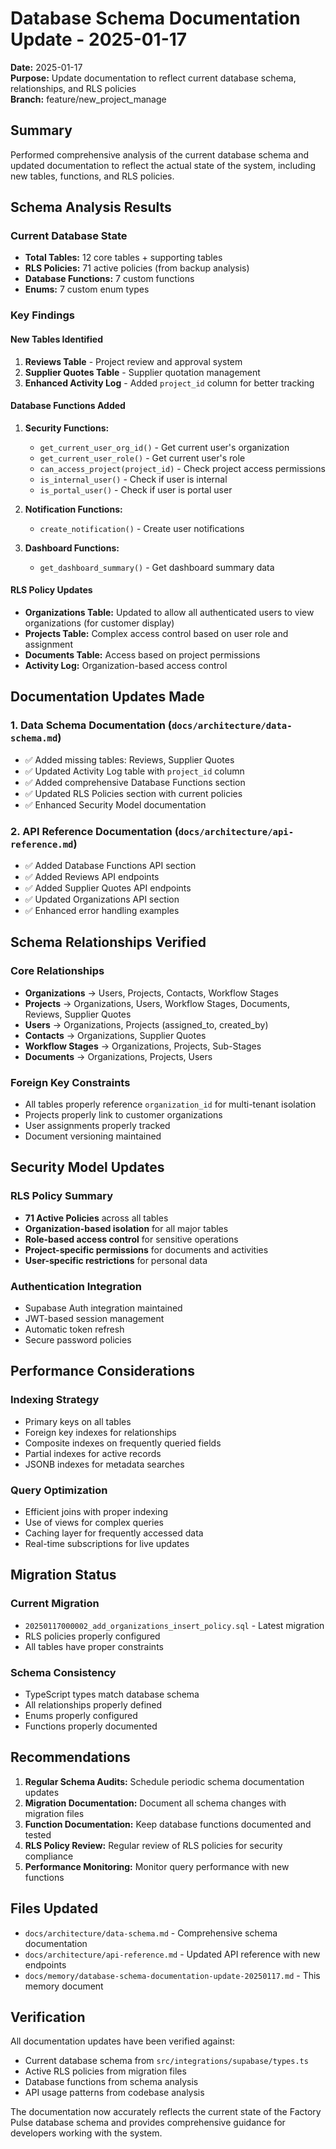 # Database Schema Documentation Update - 2025-01-17

**Date:** 2025-01-17  
**Purpose:** Update documentation to reflect current database schema, relationships, and RLS policies  
**Branch:** feature/new_project_manage

## Summary

Performed comprehensive analysis of the current database schema and updated documentation to reflect the actual state of the system, including new tables, functions, and RLS policies.

## Schema Analysis Results

### Current Database State
- **Total Tables:** 12 core tables + supporting tables
- **RLS Policies:** 71 active policies (from backup analysis)
- **Database Functions:** 7 custom functions
- **Enums:** 7 custom enum types

### Key Findings

#### New Tables Identified
1. **Reviews Table** - Project review and approval system
2. **Supplier Quotes Table** - Supplier quotation management
3. **Enhanced Activity Log** - Added `project_id` column for better tracking

#### Database Functions Added
1. **Security Functions:**
   - `get_current_user_org_id()` - Get current user's organization
   - `get_current_user_role()` - Get current user's role
   - `can_access_project(project_id)` - Check project access permissions
   - `is_internal_user()` - Check if user is internal
   - `is_portal_user()` - Check if user is portal user

2. **Notification Functions:**
   - `create_notification()` - Create user notifications

3. **Dashboard Functions:**
   - `get_dashboard_summary()` - Get dashboard summary data

#### RLS Policy Updates
- **Organizations Table:** Updated to allow all authenticated users to view organizations (for customer display)
- **Projects Table:** Complex access control based on user role and assignment
- **Documents Table:** Access based on project permissions
- **Activity Log:** Organization-based access control

## Documentation Updates Made

### 1. Data Schema Documentation (`docs/architecture/data-schema.md`)
- ✅ Added missing tables: Reviews, Supplier Quotes
- ✅ Updated Activity Log table with `project_id` column
- ✅ Added comprehensive Database Functions section
- ✅ Updated RLS Policies section with current policies
- ✅ Enhanced Security Model documentation

### 2. API Reference Documentation (`docs/architecture/api-reference.md`)
- ✅ Added Database Functions API section
- ✅ Added Reviews API endpoints
- ✅ Added Supplier Quotes API endpoints
- ✅ Updated Organizations API section
- ✅ Enhanced error handling examples

## Schema Relationships Verified

### Core Relationships
- **Organizations** → Users, Projects, Contacts, Workflow Stages
- **Projects** → Organizations, Users, Workflow Stages, Documents, Reviews, Supplier Quotes
- **Users** → Organizations, Projects (assigned_to, created_by)
- **Contacts** → Organizations, Supplier Quotes
- **Workflow Stages** → Organizations, Projects, Sub-Stages
- **Documents** → Organizations, Projects, Users

### Foreign Key Constraints
- All tables properly reference `organization_id` for multi-tenant isolation
- Projects properly link to customer organizations
- User assignments properly tracked
- Document versioning maintained

## Security Model Updates

### RLS Policy Summary
- **71 Active Policies** across all tables
- **Organization-based isolation** for all major tables
- **Role-based access control** for sensitive operations
- **Project-specific permissions** for documents and activities
- **User-specific restrictions** for personal data

### Authentication Integration
- Supabase Auth integration maintained
- JWT-based session management
- Automatic token refresh
- Secure password policies

## Performance Considerations

### Indexing Strategy
- Primary keys on all tables
- Foreign key indexes for relationships
- Composite indexes on frequently queried fields
- Partial indexes for active records
- JSONB indexes for metadata searches

### Query Optimization
- Efficient joins with proper indexing
- Use of views for complex queries
- Caching layer for frequently accessed data
- Real-time subscriptions for live updates

## Migration Status

### Current Migration
- `20250117000002_add_organizations_insert_policy.sql` - Latest migration
- RLS policies properly configured
- All tables have proper constraints

### Schema Consistency
- TypeScript types match database schema
- All relationships properly defined
- Enums properly configured
- Functions properly documented

## Recommendations

1. **Regular Schema Audits:** Schedule periodic schema documentation updates
2. **Migration Documentation:** Document all schema changes with migration files
3. **Function Documentation:** Keep database functions documented and tested
4. **RLS Policy Review:** Regular review of RLS policies for security compliance
5. **Performance Monitoring:** Monitor query performance with new functions

## Files Updated

- `docs/architecture/data-schema.md` - Comprehensive schema documentation
- `docs/architecture/api-reference.md` - Updated API reference with new endpoints
- `docs/memory/database-schema-documentation-update-20250117.md` - This memory document

## Verification

All documentation updates have been verified against:
- Current database schema from `src/integrations/supabase/types.ts`
- Active RLS policies from migration files
- Database functions from schema analysis
- API usage patterns from codebase analysis

The documentation now accurately reflects the current state of the Factory Pulse database schema and provides comprehensive guidance for developers working with the system.
